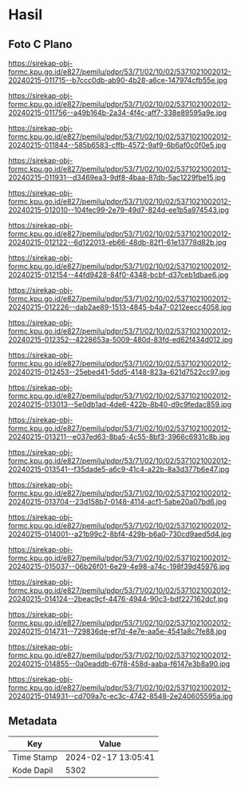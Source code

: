 # Hasil

## Foto C Plano

https://sirekap-obj-formc.kpu.go.id/e827/pemilu/pdpr/53/71/02/10/02/5371021002012-20240215-011715--b7ccc0db-ab90-4b28-a6ce-147974cfb55e.jpg

https://sirekap-obj-formc.kpu.go.id/e827/pemilu/pdpr/53/71/02/10/02/5371021002012-20240215-011756--a49b164b-2a34-4f4c-aff7-338e89595a9e.jpg

https://sirekap-obj-formc.kpu.go.id/e827/pemilu/pdpr/53/71/02/10/02/5371021002012-20240215-011844--585b6583-cffb-4572-9af9-6b6af0c0f0e5.jpg

https://sirekap-obj-formc.kpu.go.id/e827/pemilu/pdpr/53/71/02/10/02/5371021002012-20240215-011931--d3469ea3-9df8-4baa-87db-5ac1229fbe15.jpg

https://sirekap-obj-formc.kpu.go.id/e827/pemilu/pdpr/53/71/02/10/02/5371021002012-20240215-012010--104fec99-2e79-49d7-824d-ee1b5a974543.jpg

https://sirekap-obj-formc.kpu.go.id/e827/pemilu/pdpr/53/71/02/10/02/5371021002012-20240215-012122--6d122013-eb66-48db-82f1-61e13778d82b.jpg

https://sirekap-obj-formc.kpu.go.id/e827/pemilu/pdpr/53/71/02/10/02/5371021002012-20240215-012154--44fd9428-84f0-4348-bcbf-d37ceb1dbae6.jpg

https://sirekap-obj-formc.kpu.go.id/e827/pemilu/pdpr/53/71/02/10/02/5371021002012-20240215-012226--dab2ae89-1513-4845-b4a7-0212eecc4058.jpg

https://sirekap-obj-formc.kpu.go.id/e827/pemilu/pdpr/53/71/02/10/02/5371021002012-20240215-012352--4228653a-5009-480d-83fd-ed62f434d012.jpg

https://sirekap-obj-formc.kpu.go.id/e827/pemilu/pdpr/53/71/02/10/02/5371021002012-20240215-012453--25ebed41-5dd5-4148-823a-621d7522cc97.jpg

https://sirekap-obj-formc.kpu.go.id/e827/pemilu/pdpr/53/71/02/10/02/5371021002012-20240215-013013--5e0db1ad-4de6-422b-8b40-d9c9fedac859.jpg

https://sirekap-obj-formc.kpu.go.id/e827/pemilu/pdpr/53/71/02/10/02/5371021002012-20240215-013211--e037ed63-8ba5-4c55-8bf3-3966c6931c8b.jpg

https://sirekap-obj-formc.kpu.go.id/e827/pemilu/pdpr/53/71/02/10/02/5371021002012-20240215-013541--f35dade5-a6c9-41c4-a22b-8a3d377b6e47.jpg

https://sirekap-obj-formc.kpu.go.id/e827/pemilu/pdpr/53/71/02/10/02/5371021002012-20240215-013704--23d158b7-0148-4114-acf1-5abe20a07bd6.jpg

https://sirekap-obj-formc.kpu.go.id/e827/pemilu/pdpr/53/71/02/10/02/5371021002012-20240215-014001--a21b99c2-8bf4-429b-b6a0-730cd9aed5d4.jpg

https://sirekap-obj-formc.kpu.go.id/e827/pemilu/pdpr/53/71/02/10/02/5371021002012-20240215-015037--06b26f01-6e29-4e98-a74c-198f39d45976.jpg

https://sirekap-obj-formc.kpu.go.id/e827/pemilu/pdpr/53/71/02/10/02/5371021002012-20240215-014124--2beac9cf-4476-4944-90c3-bdf227162dcf.jpg

https://sirekap-obj-formc.kpu.go.id/e827/pemilu/pdpr/53/71/02/10/02/5371021002012-20240215-014731--729836de-ef7d-4e7e-aa5e-4541a8c7fe88.jpg

https://sirekap-obj-formc.kpu.go.id/e827/pemilu/pdpr/53/71/02/10/02/5371021002012-20240215-014855--0a0eaddb-67f8-458d-aaba-f6147e3b8a90.jpg

https://sirekap-obj-formc.kpu.go.id/e827/pemilu/pdpr/53/71/02/10/02/5371021002012-20240215-014931--cd709a7c-ec3c-4742-8548-2e240605595a.jpg


## Metadata

| Key        | Value               |
| ---------- | ------------------- |
| Time Stamp | 2024-02-17 13:05:41 |
| Kode Dapil | 5302                |



